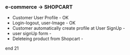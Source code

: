 ### e-commerce -> SHOPCART

* Customer User Profile - OK
* Login-logout, user-Image - OK
* Customer automatically create profile at User SignUp - 
* user signUp form -
* Deleteing product from Shopcart - 

end 21